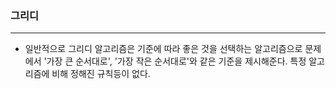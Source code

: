 ### 그리디
---
- 일반적으로 그리디 알고리즘은 기준에 따라 좋은 것을 선택하는 알고리즘으로 문제에서 '가장 큰 순서대로', '가장 작은 순서대로'와 같은 기준을 제시해준다. 특정 알고리즘에 비해 정해진 규칙등이 없다.
